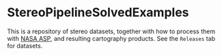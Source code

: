 # StereoPipelineSolvedExamples
This is a repository of stereo datasets, together with how to process them with [NASA ASP](https://github.com/NeoGeographyToolkit/StereoPipeline), and resulting cartography products. See the ``Releases`` tab for datasets.
